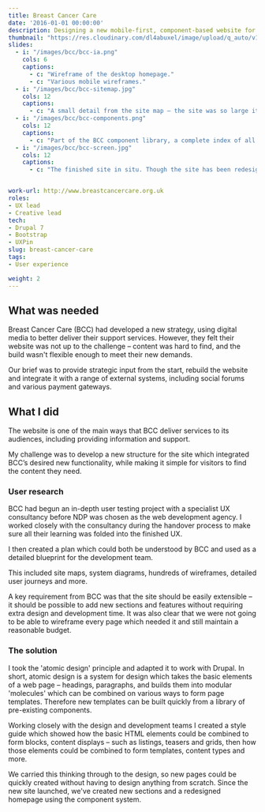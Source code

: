 ```yaml
---
title: Breast Cancer Care
date: '2016-01-01 00:00:00'
description: Designing a new mobile-first, component-based website for Breast Cancer Care, the UK's premier information and support charity.
thumbnail: "https://res.cloudinary.com/dl4abuxel/image/upload/q_auto/v1537975996/bcc-sketch.jpg"
slides:
  - i: "/images/bcc/bcc-ia.png"
    cols: 6
    captions:
      - c: "Wireframe of the desktop homepage."
      - c: "Various mobile wireframes."
  - i: "/images/bcc/bcc-sitemap.jpg"
    cols: 12
    captions:
      - c: "A small detail from the site map – the site was so large it ran to ten sides of A3 paper."
  - i: "/images/bcc/bcc-components.png"
    cols: 12
    captions:
      - c: "Part of the BCC component library, a complete index of all components used throughout the site."
  - i: "/images/bcc/bcc-screen.jpg"
    cols: 12
    captions:
      - c: "The finished site in situ. Though the site has been redesigned since launch, my component-based structure remains in place."


work-url: http://www.breastcancercare.org.uk
roles:
- UX lead
- Creative lead
tech:
- Drupal 7
- Bootstrap
- UXPin
slug: breast-cancer-care
tags:
- User experience 

weight: 2
---
```


## What was needed

Breast Cancer Care (BCC) had developed a new strategy, using digital media to better deliver their support services. However, they felt their website was not up to the challenge – content was hard to find, and the build wasn't flexible enough to meet their new demands.

Our brief was to provide strategic input from the start, rebuild the website and integrate it with a range of external systems, including social forums and various payment gateways.

## What I did

The website is one of the main ways that BCC deliver services to its audiences, including providing information and support. 

My challenge was to develop a new structure for the site which integrated BCC’s desired new functionality, while making it simple for visitors to find the content they need.

### User research

BCC had begun an in-depth user testing project with a specialist UX consultancy before NDP was chosen as the web development agency. I worked closely with the consultancy during the handover process to make sure all their learning was folded into the finished UX.

I then created a plan which could both be understood by BCC and used as a detailed blueprint for the development team.

This included site maps, system diagrams, hundreds of wireframes, detailed user journeys and more.

A key requirement from BCC was that the site should be easily extensible – it should be possible to add new sections and features without requiring extra design and development time. It was also clear that we were not going to be able to wireframe every page which needed it and still maintain a reasonable budget.

### The solution

I took the 'atomic design' principle and adapted it to work with Drupal. In short, atomic design is a system for design which takes the basic elements of a web page – headings, paragraphs, and builds them into modular 'molecules' which can be combined on various ways to form page templates. Therefore new templates can be built quickly from a library of pre-existing components.

Working closely with the design and development teams I created a style guide which showed how the basic HTML elements could be combined to form blocks, content displays – such as listings, teasers and grids, then how those elements could be combined to form templates, content types and more.

We carried this thinking through to the design, so new pages could be quickly created without having to design anything from scratch. Since the new site launched, we've created new sections and a redesigned homepage using the component system.
